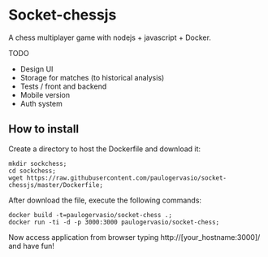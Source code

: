 # Socket-chessjs

A chess multiplayer game with nodejs + javascript + Docker.


TODO
 - Design UI
 - Storage for matches (to historical analysis)
 - Tests / front and backend
 - Mobile version
 - Auth system




## How to install

Create a directory to host the Dockerfile and download it:
```
mkdir sockchess;
cd sockchess;
wget https://raw.githubusercontent.com/paulogervasio/socket-chessjs/master/Dockerfile;
```
After download the file, execute the following commands:

```
docker build -t=paulogervasio/socket-chess .;
docker run -ti -d -p 3000:3000 paulogervasio/socket-chess;
```

Now access application from browser typing http://[your_hostname:3000]/ and have fun!

